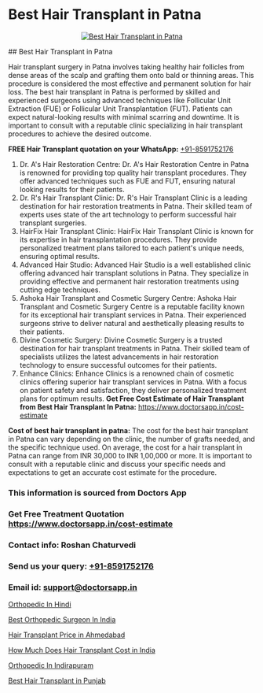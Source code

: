 # Best Hair Transplant in Patna

<p align="center">
  <a href="https://doctorsapp.co.in/treatment/hair-transplant">
    <img src="https://doctorsapp.co.in/uploads/treatment_image/transplant.jpg" alt="Best Hair Transplant in Patna">
  </a>
</p>
## Best Hair Transplant in Patna

Hair transplant surgery in Patna involves taking healthy hair follicles from dense areas of the scalp and grafting them onto bald or thinning areas. This procedure is considered the most effective and permanent solution for hair loss. The best hair transplant in Patna is performed by skilled and experienced surgeons using advanced techniques like Follicular Unit Extraction (FUE) or Follicular Unit Transplantation (FUT). Patients can expect natural-looking results with minimal scarring and downtime. It is important to consult with a reputable clinic specializing in hair transplant procedures to achieve the desired outcome.

**FREE Hair Transplant quotation on your WhatsApp:**  [+91-8591752176](https://api.whatsapp.com/send?phone=8591752176)

1) Dr. A's Hair Restoration Centre: Dr. A's Hair Restoration Centre in Patna is renowned for providing top quality hair transplant procedures. They offer advanced techniques such as FUE and FUT, ensuring natural looking results for their patients.
2) Dr. R's Hair Transplant Clinic: Dr. R's Hair Transplant Clinic is a leading destination for hair restoration treatments in Patna. Their skilled team of experts uses state of the art technology to perform successful hair transplant surgeries.
3) HairFix Hair Transplant Clinic: HairFix Hair Transplant Clinic is known for its expertise in hair transplantation procedures. They provide personalized treatment plans tailored to each patient's unique needs, ensuring optimal results.
4) Advanced Hair Studio: Advanced Hair Studio is a well established clinic offering advanced hair transplant solutions in Patna. They specialize in providing effective and permanent hair restoration treatments using cutting edge techniques.
5) Ashoka Hair Transplant and Cosmetic Surgery Centre: Ashoka Hair Transplant and Cosmetic Surgery Centre is a reputable facility known for its exceptional hair transplant services in Patna. Their experienced surgeons strive to deliver natural and aesthetically pleasing results to their patients.
6) Divine Cosmetic Surgery: Divine Cosmetic Surgery is a trusted destination for hair transplant treatments in Patna. Their skilled team of specialists utilizes the latest advancements in hair restoration technology to ensure successful outcomes for their patients.
7) Enhance Clinics: Enhance Clinics is a renowned chain of cosmetic clinics offering superior hair transplant services in Patna. With a focus on patient safety and satisfaction, they deliver personalized treatment plans for optimum results.
**Get Free Cost Estimate of Hair Transplant from Best Hair Transplant In Patna:** https://www.doctorsapp.in/cost-estimate

**Cost of best hair transplant in patna:**
The cost for the best hair transplant in Patna can vary depending on the clinic, the number of grafts needed, and the specific technique used. On average, the cost for a hair transplant in Patna can range from INR 30,000 to INR 1,00,000 or more. It is important to consult with a reputable clinic and discuss your specific needs and expectations to get an accurate cost estimate for the procedure.

### This information is sourced from Doctors App 
### Get Free Treatment Quotation https://www.doctorsapp.in/cost-estimate
### Contact info: Roshan Chaturvedi 
### Send us your query: [+91-8591752176](https://api.whatsapp.com/send?phone=8591752176) 
### Email id: support@doctorsapp.in

[Orthopedic In Hindi](https://www.linkedin.com/pulse/orthopedic-hindi-doctorsapp-khulna-3a47e/?lipi=urn%3Ali%3Apage%3Ad_flagship3_publishing_published%3B6s0HL1EnS62Kk1Ppug3b7A%3D%3D)

[Best Orthopedic Surgeon In India](https://www.linkedin.com/pulse/best-orthopedic-surgeon-india-acl-tear-treatment-crmle?trackingId=tgF453eq%2FXo6Kx4RUjqXFw%3D%3D&lipi=urn%3Ali%3Apage%3Ad_flagship3_company_admin%3Bd0FHk2C5Rm6YwZOZiuWg9g%3D%3D)

[Hair Transplant Price in Ahmedabad](https://medium.com/@akashbhatt14/hair-transplant-price-in-ahmedabad-6d1c02ec6a4e)

[How Much Does Hair Transplant Cost in India](https://medium.com/@anupkakkar5/how-much-does-hair-transplant-cost-in-india-9dac7c264608)

[Orthopedic In Indirapuram](https://doctors-apps.github.io/doctorsapp/orthopedic-in-indirapuram)

[Best Hair Transplant in Punjab](https://doctors-apps.github.io/doctorsapp/best-hair-transplant-in-punjab)

